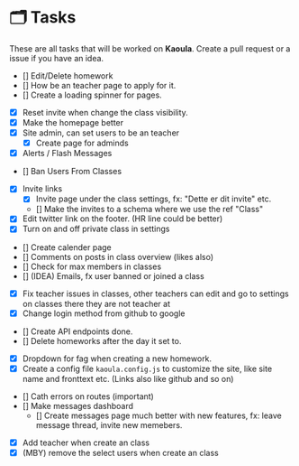 # 🗂 Tasks

These are all tasks that will be worked on **Kaoula**. Create a pull request or a issue if you have an idea.

-   [] Edit/Delete homework
-   [] How be an teacher page to apply for it.
-   [] Create a loading spinner for pages.
-   [x] Reset invite when change the class visibility.
-   [x] Make the homepage better
-   [x] Site admin, can set users to be an teacher
    -   [x] Create page for adminds
-   [x] Alerts / Flash Messages
-   [] Ban Users From Classes
-   [x] Invite links
    -   [x] Invite page under the class settings, fx: "Dette er dit invite" etc.
    -   [] Make the invites to a schema where we use the ref "Class"
-   [x] Edit twitter link on the footer. (HR line could be better)
-   [x] Turn on and off private class in settings
-   [] Create calender page
-   [] Comments on posts in class overview (likes also)
-   [] Check for max members in classes
-   [] (IDEA) Emails, fx user banned or joined a class
-   [x] Fix teacher issues in classes, other teachers can edit and go to settings on classes there they are not teacher at
-   [x] Change login method from github to google
-   [] Create API endpoints done.
-   [] Delete homeworks after the day it set to.
-   [x] Dropdown for fag when creating a new homework.
-   [x] Create a config file `kaoula.config.js` to customize the site, like site name and fronttext etc. (Links also like github and so on)
-   [] Cath errors on routes (important)
-   [] Make messages dashboard
    -   [] Create messages page much better with new features, fx: leave message thread, invite new memebers.
-   [x] Add teacher when create an class
-   [x] (MBY) remove the select users when create an class
